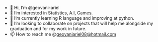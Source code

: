 - 👋 Hi, I’m @geovani-ariel
- 👀 I’m interested in Statistics, A.I, Games.
- 🌱 I’m currently learning R language and improving at python.
- 💞️ I’m looking to collaborate on projects that will help me alongside my graduation and for my work in future.
- 📫 How to reach me @geovaniariel08@hotmail.com

<!---
geovani-ariel/geovani-ariel is a ✨ special ✨ repository because its `README.md` (this file) appears on your GitHub profile.
You can click the Preview link to take a look at your changes.
--->
